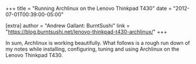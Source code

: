 +++
title = "Running Archlinux on the Lenovo Thinkpad T430"
date = "2012-07-01T00:39:00-05:00"

[extra]
author = "Andrew Gallant: BurntSushi"
link = "https://blog.burntsushi.net/lenovo-thinkpad-t430-archlinux/"
+++
<p>In sum, Archlinux is working beautifully. What follows is a rough run down of
my notes while installing, configuring, tuning and using Archlinux on the
Lenovo Thinkpad T430.</p>